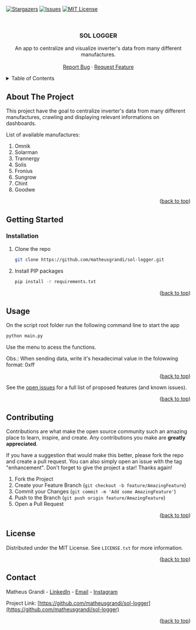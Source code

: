 <div id="top"></div>
<!--
*** Thanks for checking out the Best-README-Template. If you have a suggestion
*** that would make this better, please fork the repo and create a pull request
*** or simply open an issue with the tag "enhancement".
*** Don't forget to give the project a star!
*** Thanks again! Now go create something AMAZING! :D
-->

<!-- PROJECT SHIELDS -->
<!--
*** I'm using markdown "reference style" links for readability.
*** Reference links are enclosed in brackets [ ] instead of parentheses ( ).
*** See the bottom of this document for the declaration of the reference variables
*** for contributors-url, forks-url, etc. This is an optional, concise syntax you may use.
*** https://www.markdownguide.org/basic-syntax/#reference-style-links
-->

[![Stargazers][stars-shield]][stars-url]
[![Issues][issues-shield]][issues-url]
[![MIT License][license-shield]][license-url]

<!-- PROJECT LOGO -->
<br />
<div align="center">
 
  <h3 align="center">SOL LOGGER</h3>

  <p align="center">
    An app to centralize and visualize inverter's data from many different manufactures.
    <br />
    <br />
    <a href="https://github.com/matheusgrandi/sol-logger/issues">Report Bug</a>
    ·
    <a href="https://github.com/matheusgrandi/sol-logger/issues">Request Feature</a>
  </p>
</div>

<!-- TABLE OF CONTENTS -->
<details>
  <summary>Table of Contents</summary>
  <ol>
    <li>
      <a href="#about-the-project">About The Project</a>
    </li>
    <li>
      <a href="#getting-started">Getting Started</a>
      <ul>        
        <li><a href="#installation">Installation</a></li>
      </ul>
    </li>
    <li><a href="#usage">Usage</a></li>    
    <li><a href="#contributing">Contributing</a></li>
    <li><a href="#license">License</a></li>
    <li><a href="#contact">Contact</a></li>    
  </ol>
</details>

<!-- ABOUT THE PROJECT -->

## About The Project

This project have the goal to centralize inverter's data from many different manufactures, crawling and displaying relevant informations on dashboards.

List of available manufactures:

<ol>
<li>Omnik</li>
<li>Solarman</li>
<li>Trannergy</li>
<li>Solis</li>
<li>Fronius</li>
<li>Sungrow</li>
<li>Chint</li>
<li>Goodwe</li>
</ol>

<p align="right">(<a href="#top">back to top</a>)</p>

<!-- GETTING STARTED -->

## Getting Started

### Installation

1. Clone the repo
   ```sh
   git clone https://github.com/matheusgrandi/sol-logger.git
   ```
2. Install PIP packages
   ```sh
   pip install -r requirements.txt
   ```

<p align="right">(<a href="#top">back to top</a>)</p>

<!-- USAGE EXAMPLES -->

## Usage

On the script root folder run the following command line to start the app

```sh
python main.py
```

Use the menu to acess the functions.

Obs.: When sending data, write it's hexadecimal value in the folowwing format: 0xff

<p align="right">(<a href="#top">back to top</a>)</p>

See the [open issues](https://github.com/matheusgrandi/sol-logger/issues) for a full list of proposed features (and known issues).

<p align="right">(<a href="#top">back to top</a>)</p>

<!-- CONTRIBUTING -->

## Contributing

Contributions are what make the open source community such an amazing place to learn, inspire, and create. Any contributions you make are **greatly appreciated**.

If you have a suggestion that would make this better, please fork the repo and create a pull request. You can also simply open an issue with the tag "enhancement".
Don't forget to give the project a star! Thanks again!

1. Fork the Project
2. Create your Feature Branch (`git checkout -b feature/AmazingFeature`)
3. Commit your Changes (`git commit -m 'Add some AmazingFeature'`)
4. Push to the Branch (`git push origin feature/AmazingFeature`)
5. Open a Pull Request

<p align="right">(<a href="#top">back to top</a>)</p>

<!-- LICENSE -->

## License

Distributed under the MIT License. See `LICENSE.txt` for more information.

<p align="right">(<a href="#top">back to top</a>)</p>

<!-- CONTACT -->

## Contact

Matheus Grandi - [LinkedIn](https://www.linkedin.com/in/matheus-grandi) - [Email](matheus@matheusgrandi.com) - [Instagram](https://www.instagram.com/grandimatheus/)

Project Link: [https://github.com/matheusgrandi/sol-logger](https://github.com/matheusgrandi/sol-logger)

<p align="right">(<a href="#top">back to top</a>)</p>

<!-- ACKNOWLEDGMENTS -->

<!-- MARKDOWN LINKS & IMAGES -->
<!-- https://www.markdownguide.org/basic-syntax/#reference-style-links -->

[contributors-shield]: https://img.shields.io/github/contributors/matheusgrandi/sol-logger.svg?style=for-the-badge
[contributors-url]: https://github.com/matheusgrandi/sol-logger/graphs/contributors
[forks-shield]: https://img.shields.io/github/forks/matheusgrandi/sol-logger.svg?style=for-the-badge
[forks-url]: https://github.com/matheusgrandi/sol-logger/network/members
[stars-shield]: https://img.shields.io/github/stars/matheusgrandi/sol-logger.svg?style=for-the-badge
[stars-url]: https://github.com/matheusgrandi/sol-logger/stargazers
[issues-shield]: https://img.shields.io/github/issues/matheusgrandi/sol-logger.svg?style=for-the-badge
[issues-url]: https://github.com/matheusgrandi/sol-logger/issues
[license-shield]: https://img.shields.io/github/license/matheusgrandi/sol-logger.svg?style=for-the-badge
[license-url]: https://github.com/matheusgrandi/sol-logger/LICENSE.txt
[linkedin-shield]: https://img.shields.io/badge/-LinkedIn-black.svg?style=for-the-badge&logo=linkedin&colorB=555
[linkedin-url]: https://www.linkedin.com/company/huxx
[product-screenshot]: images/screenshot.png
